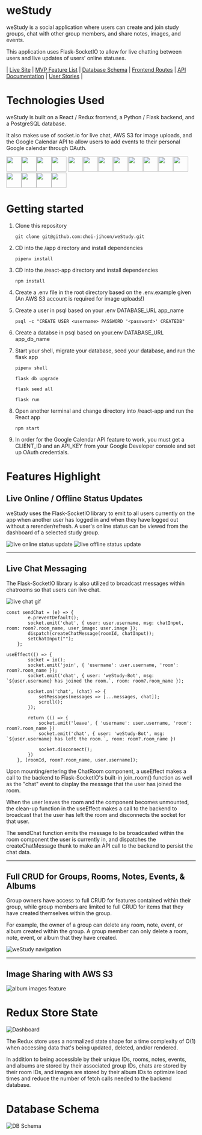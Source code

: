 # weStudy

weStudy is a social application where users can create and join study groups, chat with other group members, and share notes, images, and events.

This application uses Flask-SocketIO to allow for live chatting between users and live updates of users' online statuses.

| [Live Site](https://we-study-capstone.herokuapp.com) | [MVP Feature List](https://github.com/choi-jihoon/weStudy/wiki/Feature-List-(MVP)) | [Database Schema](https://github.com/choi-jihoon/weStudy/wiki/Database-Schema) | [Frontend Routes](https://github.com/choi-jihoon/weStudy/wiki/Frontend-Routes) | [API Documentation](https://github.com/choi-jihoon/weStudy/wiki/API-Documentation) | [User Stories](https://github.com/choi-jihoon/weStudy/wiki/User-Stories) |

# Technologies Used

weStudy is built on a React / Redux frontend, a Python / Flask backend, and a PostgreSQL database.


It also makes use of socket.io for live chat, AWS S3 for image uploads, and the Google Calendar API to allow users to add events to their personal Google calendar through OAuth.

<img src="https://cdn.jsdelivr.net/gh/devicons/devicon/icons/python/python-original.svg" height=40/><img src="https://cdn.jsdelivr.net/gh/devicons/devicon/icons/flask/flask-original.svg" height=40/><img src="https://cdn.jsdelivr.net/gh/devicons/devicon/icons/sqlalchemy/sqlalchemy-original.svg" height=40/><img src="https://cdn.jsdelivr.net/gh/devicons/devicon/icons/postgresql/postgresql-original-wordmark.svg" height=40 />
<img  src="https://cdn.jsdelivr.net/gh/devicons/devicon/icons/javascript/javascript-original.svg"  height=40/><img src="https://cdn.jsdelivr.net/gh/devicons/devicon/icons/react/react-original.svg" height=40/><img src="https://cdn.jsdelivr.net/gh/devicons/devicon/icons/redux/redux-original.svg" height=40/><img src="https://cdn.jsdelivr.net/gh/devicons/devicon/icons/nodejs/nodejs-plain-wordmark.svg" height=40/><img  src="https://cdn.jsdelivr.net/gh/devicons/devicon/icons/css3/css3-original.svg"  height=40/><img  src="https://cdn.jsdelivr.net/gh/devicons/devicon/icons/html5/html5-original.svg"  height=40/><img  src="https://cdn.jsdelivr.net/gh/devicons/devicon/icons/git/git-original.svg"  height=40/><img src="https://cdn.jsdelivr.net/gh/devicons/devicon/icons/docker/docker-original.svg" height=40/><img  src="https://cdn.jsdelivr.net/gh/devicons/devicon/icons/vscode/vscode-original.svg"  height=40/><img src="https://cdn.jsdelivr.net/gh/devicons/devicon/icons/amazonwebservices/amazonwebservices-original-wordmark.svg" height=40 /><img src="https://cdn.jsdelivr.net/gh/devicons/devicon/icons/socketio/socketio-original-wordmark.svg" height=40 /><img src="https://cdn.jsdelivr.net/gh/devicons/devicon/icons/google/google-original.svg" height=40 />




# Getting started

1. Clone this repository

   ```git clone git@github.com:choi-jihoon/weStudy.git```

2. CD into the /app directory and install dependencies

    ```pipenv install```

3. CD into the /react-app directory and install dependencies

    ```npm install```

4.  Create a .env file in the root directory based on the .env.example given (An AWS S3 account is required for image uploads!)

5.  Create a user in psql based on your .env DATABASE_URL app_name

    ```psql -c "CREATE USER <username> PASSWORD '<password>' CREATEDB"```

6.  Create a databse in psql based on your.env DATABASE_URL app_db_name

7. Start your shell, migrate your database, seed your database, and run the flask app

   ```pipenv shell```

   ```flask db upgrade```

    ```flask seed all```

    ```flask run```

8. Open another terminal and change directory into /react-app and run the React app

	```npm start```

9. In order for the Google Calendar API feature to work, you must get a CLIENT_ID and an API_KEY from your Google Developer console and set up OAuth credentials.


# Features Highlight
## Live Online / Offline Status Updates

weStudy uses the Flask-SocketIO library to emit to all users currently on the app when another user has logged in and when they have logged out without a rerender/refresh. A user's online status can be viewed from the dashboard of a selected study group.

<img src='https://media.giphy.com/media/O5tycMWBrb9BYBFqn0/giphy.gif' alt='live online status update'>
<img src='https://media.giphy.com/media/IUGNKJfFWRYhv0OYIO/giphy.gif' alt='live offline status update'>

----------------------------------------

## Live Chat Messaging

The Flask-SocketIO library is also utilized to broadcast messages within chatrooms so that users can live chat.

<img src='https://media.giphy.com/media/mg6P68NF9dDlRn4qm3/giphy.gif' alt='live chat gif'>


```
const sendChat = (e) => {
        e.preventDefault();
        socket.emit('chat', { user: user.username, msg: chatInput, room: room?.room_name, user_image: user.image });
        dispatch(createChatMessage(roomId, chatInput));
        setChatInput("");
    };

useEffect(() => {
        socket = io();
        socket.emit('join', { 'username': user.username, 'room': room?.room_name });
        socket.emit('chat', { user: 'weStudy-Bot', msg: `${user.username} has joined the room.`, room: room?.room_name });

        socket.on('chat', (chat) => {
            setMessages(messages => [...messages, chat]);
            scroll();
        });

        return (() => {
            socket.emit('leave', { 'username': user.username, 'room': room?.room_name })
            socket.emit('chat', { user: 'weStudy-Bot', msg: `${user.username} has left the room.`, room: room?.room_name })

            socket.disconnect();
        })
    }, [roomId, room?.room_name, user.username]);
```

Upon mounting/entering the ChatRoom component, a useEffect makes a call to the backend to Flask-SocketIO's built-in join_room() function as well as the "chat" event to display the message that the user has joined the room.

When the user leaves the room and the component becomes unmounted, the clean-up function in the useEffect makes a call to the backend to broadcast that the user has left the room and disconnects the socket for that user.

The sendChat function emits the message to be broadcasted within the room component the user is currently in, and dispatches the createChatMessage thunk to make an API call to the backend to persist the chat data.

----------------------------------------
## Full CRUD for Groups, Rooms, Notes, Events, & Albums

Group owners have access to full CRUD for features contained within their group, while group members are limited to full CRUD for items that they have created themselves within the group.

For example, the owner of a group can delete any room, note, event, or album created within the group. A group member can only delete a room, note, event, or album that they have created.

<img src='https://media.giphy.com/media/Cs9XKj9syzecfY2IOM/giphy.gif' alt='weStudy navigation'>

----------------------------------------
## Image Sharing with AWS S3

<img src='https://media.giphy.com/media/ErEL1fe0qG47AVIIGs/giphy.gif' alt='album images feature'>

# Redux Store State
![Dashboard](./images/redux.JPG)

The Redux store uses a normalized state shape for a time complexity of O(1) when accessing data that's being updated, deleted, and/or rendered.

In addition to being accessible by their unique IDs, rooms, notes, events, and albums are stored by their associated group IDs, chats are stored by their room IDs, and images are stored by their album IDs to optimize load times and reduce the number of fetch calls needed to the backend database.


# Database Schema
![DB Schema](./images/dbschema.JPG)
